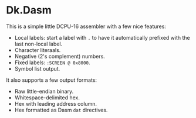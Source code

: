 
# Dk.Dasm

This is a simple little DCPU-16 assembler with a few nice features:

* Local labels: start a label with `.` to have it automatically prefixed with the last non-local label.
* Character literaals.
* Negative (2's complement) numbers.
* Fixed labels: `:SCREEN @ 0x8000`.
* Symbol list output.

It also supports a few output formats:

* Raw little-endian binary.
* Whitespace-delimited hex.
* Hex with leading address column.
* Hex formatted as Dasm `dat` directives.

